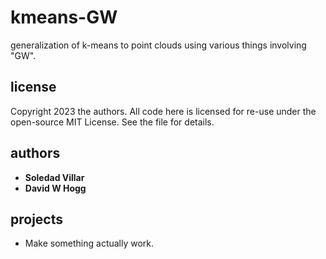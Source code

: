 # kmeans-GW
generalization of k-means to point clouds using various things involving "GW".

## license
Copyright 2023 the authors.
All code here is licensed for re-use under the open-source MIT License. See the file for details.

## authors
- **Soledad Villar**
- **David W Hogg**

## projects
- Make something actually work.
